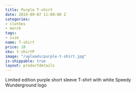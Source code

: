 ```yaml
---
title: Purple T-shirt
date: 2019-09-07 11:09:00 Z
categories:
- clothes
- merch
tags:
- size
name: T-shirt
price: 18
sku: t-shirtP
image: "/uploads/purple-t-shirt.jpg"
is-shippable: true
layout: productdetails
---
```


Limited edition purple short sleeve T-shirt with white Speedy Wunderground logo